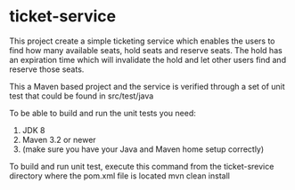 # ticket-service
This project create a simple ticketing service which enables the users to find how many available seats, hold seats and reserve seats. The hold has an expiration time which will invalidate the hold and let other users find and reserve those seats.

This a Maven based project and the service is verified through a set of unit test that could be found in src/test/java

To be able to build and run the unit tests you need:
1. JDK 8 
2. Maven 3.2 or newer
3. (make sure you have your Java and Maven home setup correctly)

To build and run unit test, execute this command from the ticket-srevice directory where the pom.xml file is located
mvn clean install

